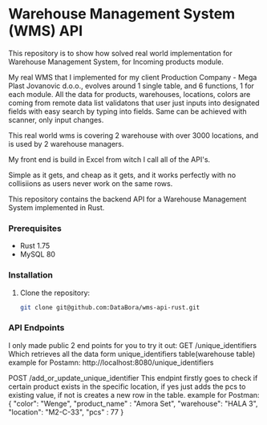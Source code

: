 # Warehouse Management System (WMS) API

This repository is to show how solved real world implementation for Warehouse Management System, for Incoming products module.

My real WMS that I implemented for my client Production Company - Mega Plast Jovanovic d.o.o., evolves around 1 single table, and 6 functions, 1 for each module.
All the data for products, warehouses, locations, colors are coming from remote data list validatons that user just inputs into designated fields with easy search by typing into fields.
Same can be achieved with scanner, only input changes.

This real world wms is covering 2 warehouse with over 3000 locations, and is used by 2 warehouse managers.

My front end is build in Excel from witch I call all of the API's.

Simple as it gets, and cheap as it gets, and it works perfectly with no collisiions as users never work on the same rows.

This repository contains the backend API for a Warehouse Management System implemented in Rust.

### Prerequisites

- Rust 1.75
- MySQL 80

### Installation

1. Clone the repository:

   ```bash
   git clone git@github.com:DataBora/wms-api-rust.git
   ```

### API Endpoints

I only made public 2 end points for you to try it out:
GET /unique_identifiers
Which retrieves all the data form unique_identifiers table(warehouse table)
example for Postamn:
http://localhost:8080/unique_identifiers

POST /add_or_update_unique_identifier
This endpint firstly goes to check if certain product exists in the specific location, if yes just adds the pcs to existing value, if not is creates a new row in the table.
example for Postman:
{
"color": "Wenge",
"product_name" : "Amora Set",
"warehouse": "HALA 3",
"location": "M2-C-33",
"pcs" : 77
}
